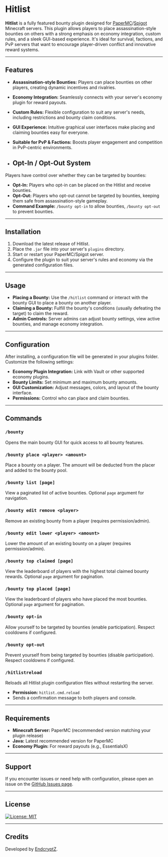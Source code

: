 # Hitlist

**Hitlist** is a fully featured bounty plugin designed for [PaperMC](https://papermc.io/)/[Spigot](https://www.spigotmc.org/) Minecraft servers. This plugin allows players to place assassination-style bounties on others with a strong emphasis on economy integration, custom rules, and a sleek GUI-based experience. It's ideal for survival, factions, and PvP servers that want to encourage player-driven conflict and innovative reward systems.

---

## Features

- **Assassination-style Bounties:** Players can place bounties on other players, creating dynamic incentives and rivalries.
- **Economy Integration:** Seamlessly connects with your server's economy plugin for reward payouts.
- **Custom Rules:** Flexible configuration to suit any server's needs, including restrictions and bounty claim conditions.
- **GUI Experience:** Intuitive graphical user interfaces make placing and claiming bounties easy for everyone.
- **Suitable for PvP & Factions:** Boosts player engagement and competition in PvP-centric environments.

- ## Opt-In / Opt-Out System

Players have control over whether they can be targeted by bounties:

- **Opt-In:** Players who opt-in can be placed on the Hitlist and receive bounties.  
- **Opt-Out:** Players who opt-out cannot be targeted by bounties, keeping them safe from assassination-style gameplay.  
- **Command Example:** `/bounty opt-in` to allow bounties, `/bounty opt-out` to prevent bounties.  

---

## Installation

1. Download the latest release of Hitlist.
2. Place the `.jar` file into your server's `plugins` directory.
3. Start or restart your PaperMC/Spigot server.
4. Configure the plugin to suit your server's rules and economy via the generated configuration files.

---

## Usage

- **Placing a Bounty:** Use the `/hitlist` command or interact with the bounty GUI to place a bounty on another player.
- **Claiming a Bounty:** Fulfill the bounty's conditions (usually defeating the target) to claim the reward.
- **Admin Controls:** Server admins can adjust bounty settings, view active bounties, and manage economy integration.

---

## Configuration

After installing, a configuration file will be generated in your plugins folder. Customize the following settings:

- **Economy Plugin Integration:** Link with Vault or other supported economy plugins.
- **Bounty Limits:** Set minimum and maximum bounty amounts.
- **GUI Customization:** Adjust messages, colors, and layout of the bounty interface.
- **Permissions:** Control who can place and claim bounties.

---

## Commands

### `/bounty`
Opens the main bounty GUI for quick access to all bounty features.

### `/bounty place <player> <amount>`
Place a bounty on a player. The amount will be deducted from the placer and added to the bounty pool.

### `/bounty list [page]`
View a paginated list of active bounties. Optional `page` argument for navigation.

### `/bounty edit remove <player>`
Remove an existing bounty from a player (requires permission/admin).

### `/bounty edit lower <player> <amount>`
Lower the amount of an existing bounty on a player (requires permission/admin).

### `/bounty top claimed [page]`
View the leaderboard of players with the highest total claimed bounty rewards. Optional `page` argument for pagination.

### `/bounty top placed [page]`
View the leaderboard of players who have placed the most bounties. Optional `page` argument for pagination.

### `/bounty opt-in`
Allow yourself to be targeted by bounties (enable participation). Respect cooldowns if configured.

### `/bounty opt-out`
Prevent yourself from being targeted by bounties (disable participation). Respect cooldowns if configured.

### `/hitlistreload`
Reloads all Hitlist plugin configuration files without restarting the server.  
- **Permission:** `hitlist.cmd.reload`  
- Sends a confirmation message to both players and console.
  
---

## Requirements

- **Minecraft Server:** PaperMC (recommended version matching your plugin release)
- **Java:** Latest recommended version for PaperMC
- **Economy Plugin:** For reward payouts (e.g., EssentialsX)

---

## Support

If you encounter issues or need help with configuration, please open an issue on the [GitHub Issues page](https://github.com/EndcryptZ/Hitlist/issues).

---

## License

[![License: MIT](https://img.shields.io/badge/License-MIT-yellow.svg)](./LICENSE)

---

## Credits

Developed by [EndcryptZ](https://github.com/EndcryptZ).
